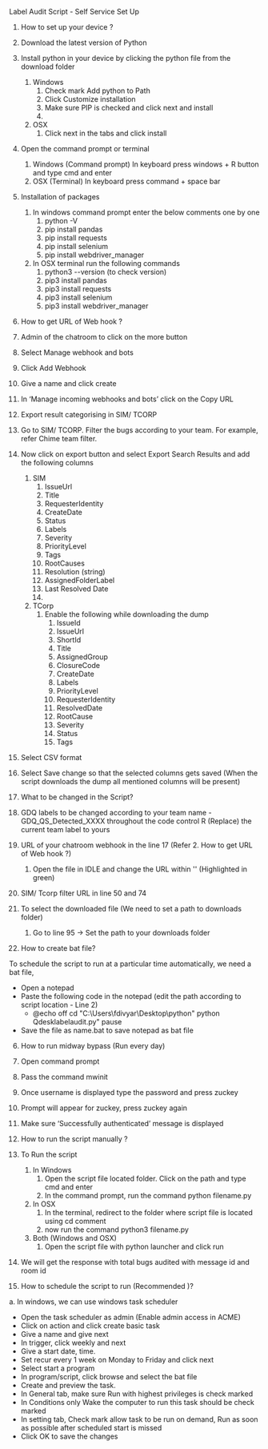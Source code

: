 Label Audit Script - Self Service Set Up 

1. How to set up your device ?

1. Download the latest version of Python
2. Install python in your device by clicking the python file from the download folder
    1.  Windows 
        1. Check mark Add python to Path
        2. Click Customize installation
        3. Make sure PIP is checked  and click next and install
        4. 
    2. OSX 
        1. Click next in the tabs and click install 
3. Open the command prompt or terminal 
    1. Windows (Command prompt) In keyboard press windows + R button and type cmd and enter
    2. OSX (Terminal) In keyboard press command + space bar 
4. Installation of packages
    1. In windows command prompt enter the below comments one by one 
        1. python -V
        2. pip install pandas
        3. pip install requests
        4. pip install selenium
        5. pip install webdriver_manager
    2. In OSX terminal run the following commands
        1. python3 --version (to check version)
        2. pip3 install pandas
        3. pip3 install requests
        4. pip3 install selenium
        5. pip3 install webdriver_manager

2. How to get URL of Web hook ?

1. Admin of the chatroom to click on the more button
2. Select Manage webhook and bots 
3. Click Add Webhook
4. Give a name and click create
5. In ‘Manage incoming webhooks and bots’ click on the Copy URL 

3. Export result categorising in SIM/ TCORP 

1. Go to SIM/ TCORP. Filter the bugs according to your team. For example, refer Chime team filter. 
2. Now click on export button and select Export Search Results and add the following columns
    1. SIM
        1. IssueUrl
        2. Title 
        3. RequesterIdentity 
        4. CreateDate 
        5. Status 
        6. Labels 
        7. Severity 
        8. PriorityLevel 
        9. Tags 
        10. RootCauses 
        11. Resolution (string) 
        12. AssignedFolderLabel
        13. Last Resolved Date 
        14. 
    2. TCorp
        1. Enable the following while downloading the dump
            1. IssueId 
            2. IssueUrl 
            3. ShortId 
            4. Title 
            5. AssignedGroup
            6. ClosureCode 
            7. CreateDate 
            8. Labels 
            9. PriorityLevel 
            10. RequesterIdentity
            11. ResolvedDate 
            12. RootCause 
            13. Severity 
            14. Status 
            15. Tags
3. Select CSV format 
4. Select Save change so that the selected columns gets saved (When the script downloads the dump all mentioned columns will be present)

4. What to be changed in the Script?

1. GDQ labels to be changed according to your team name - GDQ_QS_Detected_XXXX throughout the code control R (Replace) the current team label to yours
2. URL of your chatroom webhook in the line 17 (Refer 2. How to get URL of Web hook ?)
    1. Open the file in IDLE and change the URL within  '' (Highlighted in green)
3. SIM/ Tcorp filter URL in line 50 and 74
4. To select the downloaded file (We need to set a path to downloads folder)
    1. Go to line 95 →  Set the path to your downloads folder

5. How to create bat file?

To schedule the script to run at a particular time automatically, we need a bat file,

* Open a notepad 
* Paste the following code in the notepad (edit the path according to script location - Line 2)
    * @echo off
        cd "C:\Users\fdivyar\Desktop\python" 
        python Qdesklabelaudit.py"
        pause
* Save the file as name.bat to save notepad as bat file

6. How to run midway bypass (Run every day)

1. Open command prompt 
2. Pass the command mwinit
3. Once username is displayed type the password and press zuckey 
4. Prompt will appear for zuckey, press zuckey again
5. Make sure ‘Successfully authenticated’ message is displayed

7. How to run the script manually  ?

1. To Run the script

    1. In Windows 
        1. Open the script file located folder. Click on the path and type cmd and enter 
        2. In the command prompt, run the command python filename.py
    2. In OSX 
        1. In the terminal, redirect to the folder where script file is located using cd comment
        2. now run the command python3 filename.py
    3. Both (Windows and OSX)
        1. Open the script file with python launcher and click run
1. We will get the response with total bugs audited with message id and room id

8. How to schedule the script to run (Recommended )?

a. In windows, we can use windows task scheduler 

* Open the task scheduler as admin (Enable admin access in ACME)
* Click on action and click create basic task
* Give a name and give next
* In trigger, click weekly and next 
* Give a start date, time.
* Set recur every 1 week on Monday to Friday and click next
* Select start a program 
*  In program/script, click browse and select the bat file
* Create and preview the task. 
* In General tab, make sure Run with highest privileges is check marked
* In Conditions only Wake the computer to run this task should be check marked 
* In setting tab, Check mark allow task to be run on demand, Run as soon as possible after scheduled start is missed
* Click OK to save the changes 




